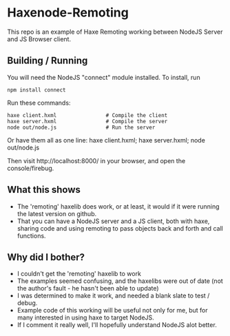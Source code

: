 Haxenode-Remoting
=================

This repo is an example of Haxe Remoting working between NodeJS Server and JS Browser client.

Building / Running
------------------

You will need the NodeJS "connect" module installed.  To install, run

    npm install connect 			

Run these commands:

    haxe client.hxml 				# Compile the client
    haxe server.hxml 				# Compile the server
    node out/node.js 				# Run the server

Or have them all as one line:
    haxe client.hxml; haxe server.hxml; node out/node.js

Then visit http://localhost:8000/ in your browser, and open the console/firebug.

What this shows
---------------

* The 'remoting' haxelib does work, or at least, it would if it were running the latest version on github.
* That you can have a NodeJS server and a JS client, both with haxe, sharing code and using remoting to pass objects back and forth and call functions.

Why did I bother?
-----------------

* I couldn't get the 'remoting' haxelib to work
* The examples seemed confusing, and the haxelibs were out of date (not the author's fault - he hasn't been able to update)
* I was determined to make it work, and needed a blank slate to test / debug.
* Example code of this working will be useful not only for me, but for many interested in using haxe to target NodeJS.
* If I comment it really well, I'll hopefully understand NodeJS alot better.
